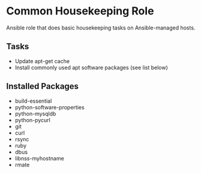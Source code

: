 # Common Housekeeping Role
Ansible role that does basic housekeeping tasks on Ansible-managed hosts.


## Tasks
* Update apt-get cache
* Install commonly used apt software packages (see list below)


## Installed Packages
- build-essential
- python-software-properties
- python-mysqldb
- python-pycurl
- git
- curl
- rsync
- ruby
- dbus
- libnss-myhostname
- rmate
